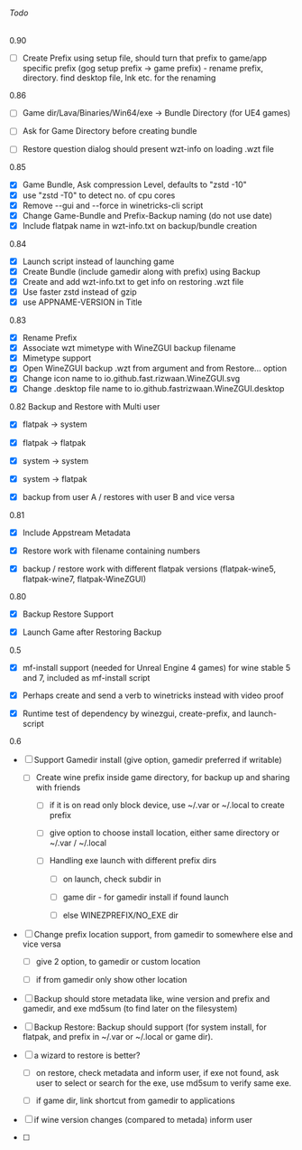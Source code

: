 ###### Todo

0.90

- [ ] Create Prefix using setup file, should turn that prefix to game/app specific prefix (gog setup prefix -> game prefix) - rename prefix, directory. find desktop file, lnk etc. for the renaming

0.86
- [ ] Game dir/Lava/Binaries/Win64/exe -> Bundle Directory (for UE4 games)
- [ ] Ask for Game Directory before creating bundle
- [ ] Restore question dialog should present wzt-info on loading .wzt file


0.85
- [x] Game Bundle, Ask compression Level, defaults to "zstd -10"
- [x] use "zstd -T0" to detect no. of cpu cores
- [x] Remove --gui and --force in winetricks-cli script
- [x] Change Game-Bundle and Prefix-Backup naming (do not use date)
- [x] Include flatpak name in wzt-info.txt on backup/bundle creation

0.84
- [x] Launch script instead of launching game
- [x] Create Bundle (include gamedir along with prefix) using Backup
- [x] Create and add wzt-info.txt to get info on restoring .wzt file
- [x] Use faster zstd instead of gzip
- [x] use APPNAME-VERSION in Title

0.83
- [x] Rename Prefix
- [x] Associate wzt mimetype with WineZGUI backup filename
- [x] Mimetype support
- [x] Open WineZGUI backup .wzt from argument and from Restore... option
- [x] Change icon name to io.github.fast.rizwaan.WineZGUI.svg
- [x] Change .desktop file name to io.github.fastrizwaan.WineZGUI.desktop

0.82
Backup and Restore with Multi user
- [x] flatpak -> system
- [x] flatpak -> flatpak
- [x] system -> system
- [x] system -> flatpak
- [x] backup from user A / restores with user B and vice versa


0.81

- [x] Include Appstream Metadata

- [x] Restore work with filename containing numbers

- [x] backup / restore work with different flatpak versions (flatpak-wine5, flatpak-wine7, flatpak-WineZGUI)



0.80

- [x] Backup Restore Support

- [x] Launch Game after Restoring Backup

0.5

- [x] mf-install support (needed for Unreal Engine 4 games) for wine stable 5 and 7, included as mf-install script

- [x] Perhaps create and send a verb to winetricks instead with video proof

- [x] Runtime test of dependency by winezgui, create-prefix, and launch-script

0.6

- [ ] Support Gamedir install (give option, gamedir preferred if writable)

  - [ ] Create wine prefix inside game directory, for backup up and sharing with friends

    - [ ] if it is on read only block device, use ~/.var or ~/.local to create prefix

    - [ ] give option to choose install location, either same directory or ~/.var / ~/.local

    - [ ] Handling exe launch with different prefix dirs

      - [ ] on launch, check subdir in

      - [ ] game dir - for gamedir install if found launch

      - [ ] else WINEZPREFIX/NO_EXE dir

- [ ] Change prefix location support, from gamedir to somewhere else and vice versa

  - [ ] give 2 option, to gamedir or custom location

  - [ ] if from gamedir only show other location

- [ ] Backup should store metadata like, wine version and prefix and gamedir, and exe md5sum (to find later on the filesystem)

- [ ] Backup  Restore: Backup should support (for system install, for flatpak, and prefix in ~/.var or ~/.local or game dir).

- [ ] a wizard to restore is better?

  - [ ] on restore, check metadata and inform user, if exe not found, ask user to select or search for the exe, use md5sum to verify same exe.

  - [ ] if game dir, link shortcut from gamedir to applications

- [ ] if wine version changes (compared to metada) inform user

- [ ]
